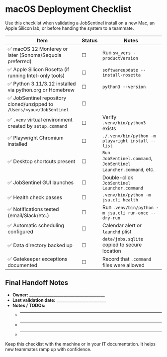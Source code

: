 # macOS Deployment Checklist

Use this checklist when validating a JobSentinel install on a new Mac, an Apple Silicon lab, or before handing the system to a teammate.

| Item | Status | Notes |
|------|--------|-------|
| ✅ macOS 12 Monterey or later (Sonoma/Sequoia preferred) | ☐ | Run `sw_vers -productVersion` |
| ✅ Apple Silicon Rosetta (if running Intel-only tools) | ☐ | `softwareupdate --install-rosetta` |
| ✅ Python 3.11/3.12 installed via python.org or Homebrew | ☐ | `python3 --version` |
| ✅ JobSentinel repository cloned/unzipped to `/Users/<you>/JobSentinel` | ☐ | |
| ✅ `.venv` virtual environment created by `setup.command` | ☐ | Verify `.venv/bin/python3` exists |
| ✅ Playwright Chromium installed | ☐ | `./.venv/bin/python -m playwright install --list` |
| ✅ Desktop shortcuts present | ☐ | `Run JobSentinel.command`, `JobSentinel Launcher.command`, etc. |
| ✅ JobSentinel GUI launches | ☐ | Double-click `JobSentinel Launcher.command` |
| ✅ Health check passes | ☐ | `.venv/bin/python -m jsa.cli health` |
| ✅ Notifications tested (email/Slack/etc.) | ☐ | Run `.venv/bin/python -m jsa.cli run-once --dry-run` |
| ✅ Automatic scheduling configured | ☐ | Calendar alert or `launchd` plist |
| ✅ Data directory backed up | ☐ | `data/jobs.sqlite` copied to secure location |
| ✅ Gatekeeper exceptions documented | ☐ | Record that `.command` files were allowed |

## Final Handoff Notes

- **Owner:** ______________________________________
- **Last validation date:** _________________________
- **Notes / TODOs:**
  - _____________________________________________________
  - _____________________________________________________
  - _____________________________________________________

Keep this checklist with the machine or in your IT documentation. It helps new teammates ramp up with confidence.
